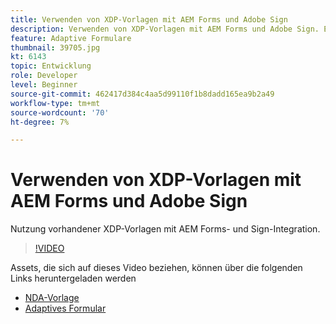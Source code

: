 ```yaml
---
title: Verwenden von XDP-Vorlagen mit AEM Forms und Adobe Sign
description: Verwenden von XDP-Vorlagen mit AEM Forms und Adobe Sign. Ein Video, in dem beschrieben wird, wie vorhandene XDP-Vorlagen mit AEM Forms- und Sign-Integration genutzt werden.
feature: Adaptive Formulare
thumbnail: 39705.jpg
kt: 6143
topic: Entwicklung
role: Developer
level: Beginner
source-git-commit: 462417d384c4aa5d99110f1b8dadd165ea9b2a49
workflow-type: tm+mt
source-wordcount: '70'
ht-degree: 7%

---
```


# Verwenden von XDP-Vorlagen mit AEM Forms und Adobe Sign

Nutzung vorhandener XDP-Vorlagen mit AEM Forms- und Sign-Integration.

>[!VIDEO](https://video.tv.adobe.com/v/39705/?quality=9&learn=on)

Assets, die sich auf dieses Video beziehen, können über die folgenden Links heruntergeladen werden

* [NDA-Vorlage](assets/nda-agreement-xdp-template.zip)
* [Adaptives Formular](assets/nda-agreement-af-with-xdp-template.zip)
